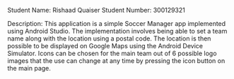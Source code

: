 Student Name: Rishaad Quaiser
Student Number: 300129321

Description: This application is a simple Soccer Manager app implemented using Android Studio. The implementation involves being able to set a team name along with the location using
a postal code. The location is then possible to be displayed on Google Maps using the Android Device Simulator.
Icons can be chosen for the main team out of 6 possible logo images that the use can change at any time by pressing the icon button on the main page. 
